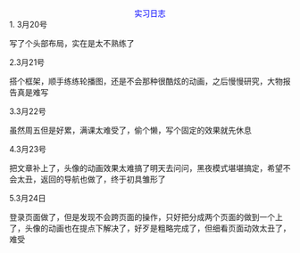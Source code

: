 <center><font face = "宋体" color = blue >实习日志</font></center>
1. 3月20号

写了个头部布局，实在是太不熟练了

2.3月21号

搭个框架，顺手练练轮播图，还是不会那种很酷炫的动画，之后慢慢研究，大物报告真是难写

3.3月22号

虽然周五但是好累，满课太难受了，偷个懒，写个固定的效果就先休息

4.3月23号

把文章补上了，头像的动画效果太难搞了明天去问问，黑夜模式堪堪搞定，希望不会太丑，返回的导航也做了，终于初具雏形了

5.3月24日

登录页面做了，但是发现不会跨页面的操作，只好把分成两个页面的做到一个上了，头像的动画也在提点下解决了，好歹是粗略完成了，但细看页面动效太丑了，难受